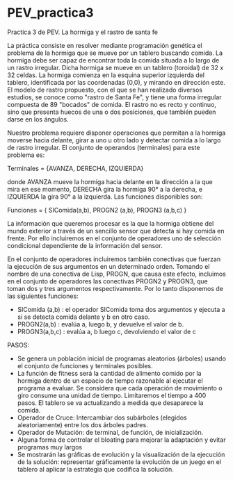 # PEV_practica3
Practica 3 de PEV. La hormiga y el rastro de santa fe


La práctica consiste en resolver mediante programación genética el problema de la hormiga que se mueve por un tablero buscando comida. La hormiga debe ser capaz de encontrar toda la comida situada a lo largo de un rastro irregular. Dicha hormiga se mueve en un tablero (toroidal) de 32 x 32 celdas. La hormiga comienza en la esquina superior izquierda del tablero, identificada por las coordenadas (0,0), y mirando en dirección este. El modelo de rastro propuesto, con el que se han realizado diversos estudios, se conoce como "rastro de Santa Fe", y tiene una forma irregular compuesta de 89 "bocados" de comida. El rastro no es recto y continuo, sino que presenta huecos de una o dos posiciones, que también pueden darse en los ángulos.

Nuestro problema requiere disponer operaciones que permitan a la hormiga moverse hacia delante, girar a uno u otro lado y detectar comida a lo largo de rastro irregular. El conjunto de operandos (terminales) para este problema es: 
 
Terminales = {AVANZA, DERECHA, IZQUIERDA} 
 
donde AVANZA mueve la hormiga hacia delante en la dirección a la que mira en ese momento, DERECHA gira la hormiga 90° a la derecha, e IZQUIERDA la gira 90° a la izquierda. Las funciones disponibles son: 
 
Funciones = { SIComida(a,b), PROGN2 (a,b), PROGN3 (a,b,c) } 
 
La información que queremos procesar es la que la hormiga obtiene del mundo exterior a través de un sencillo sensor que detecta si hay comida en frente. Por ello incluiremos en el conjunto de operadores uno de selección condicional dependiente de la información del sensor.

En el conjunto de operadores incluiremos también conectivas que fuerzan la ejecución de sus argumentos en un determinado orden. Tomando el nombre de una conectiva de Lisp, PROGN, que causa este efecto, incluimos en el conjunto de operadores las conectivas PROGN2 y PROGN3, que toman dos y tres argumentos respectivamente. Por lo tanto disponemos de las siguientes funciones: 
 - SIComida (a,b) : el operador SIComida toma dos argumentos y ejecuta a si se detecta comida delante y b en otro caso. 
 - PROGN2(a,b) : evalúa a, luego b, y devuelve el valor de b.
 - PROGN3(a,b,c) : evalúa a, b luego c, devolviendo el valor de c

PASOS:
 - Se genera un población inicial de programas aleatorios (árboles) usando el conjunto de funciones y terminales posibles.
 - La función de fitness será la cantidad de alimento comido por la hormiga dentro de un espacio de tiempo razonable al ejecutar el programa a evaluar. Se considera que cada operación de movimiento o giro consume una unidad de tiempo. Limitaremos el tiempo a  400 pasos. El tablero se va actualizando a medida que desaparece la comida.
 - Operador de Cruce: Intercambiar dos subárboles (elegidos aleatoriamente) entre los dos árboles padres. 
 - Operador de Mutación: de terminal, de función, de inicialización.
 - Alguna forma de controlar el bloating para mejorar la adaptación y evitar programas muy largos
 - Se mostrarán las gráficas de evolución y la visualización de la ejecución de la solución: representar gráficamente la evolución de un juego en el tablero al aplicar la estrategia que codifica la solución.
 
